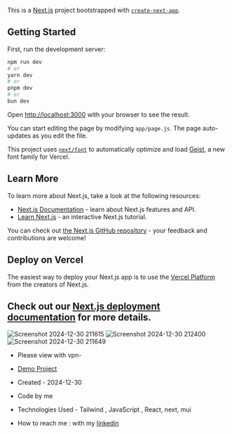 This is a [Next.js](https://nextjs.org) project bootstrapped with [`create-next-app`](https://github.com/vercel/next.js/tree/canary/packages/create-next-app).

## Getting Started

First, run the development server:

```bash
npm run dev
# or
yarn dev
# or
pnpm dev
# or
bun dev
```

Open [http://localhost:3000](http://localhost:3000) with your browser to see the result.

You can start editing the page by modifying `app/page.js`. The page auto-updates as you edit the file.

This project uses [`next/font`](https://nextjs.org/docs/app/building-your-application/optimizing/fonts) to automatically optimize and load [Geist](https://vercel.com/font), a new font family for Vercel.

## Learn More

To learn more about Next.js, take a look at the following resources:

- [Next.js Documentation](https://nextjs.org/docs) - learn about Next.js features and API.
- [Learn Next.js](https://nextjs.org/learn) - an interactive Next.js tutorial.

You can check out [the Next.js GitHub repository](https://github.com/vercel/next.js) - your feedback and contributions are welcome!

## Deploy on Vercel

The easiest way to deploy your Next.js app is to use the [Vercel Platform](https://vercel.com/new?utm_medium=default-template&filter=next.js&utm_source=create-next-app&utm_campaign=create-next-app-readme) from the creators of Next.js.

Check out our [Next.js deployment documentation](https://nextjs.org/docs/app/building-your-application/deploying) for more details.
 --------------------------------------------------------------------------
 ![Screenshot 2024-12-30 211615](https://github.com/user-attachments/assets/a47e5d1d-feca-4a60-a545-c657dc86f524)
 ![Screenshot 2024-12-30 212400](https://github.com/user-attachments/assets/a3251919-1c98-4aeb-a106-248d7b162a79)
![Screenshot 2024-12-30 211649](https://github.com/user-attachments/assets/605faf85-ad58-4c5d-9a0d-c58c360bfb16)

-  Please view with vpn-
- [Demo Project](https://admin-panel2-virid.vercel.app/dashboard)

- Created - 2024-12-30
- Code by me
- Technologies Used - Tailwind , JavaScript , React, next, mui
- How to reach me : with my [linkedin](https://www.linkedin.com/in/zahra-karami-7643ba231/)
